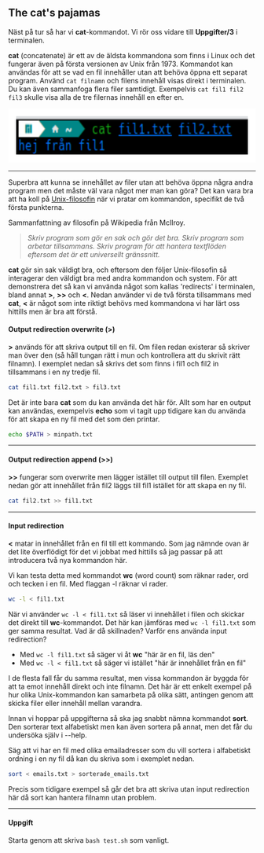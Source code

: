 ## The cat's pajamas

Näst på tur så har vi **cat**-kommandot. Vi rör oss vidare till **Uppgifter/3** i terminalen.

**cat** (concatenate) är ett av de äldsta kommandona som finns i Linux och det fungerar även på första versionen av Unix från 1973.
Kommandot kan användas för att se vad en fil innehåller utan att behöva öppna ett separat program. 
Använd `cat filnamn` och filens innehåll visas direkt i terminalen. Du kan även sammanfoga flera filer samtidigt. Exempelvis `cat fil1 fil2 fil3`
skulle visa alla de tre filernas innehåll en efter en.

![cat3files](static/cat_img_excalidraw.svg)

---

Superbra att kunna se innehållet av filer utan att behöva öppna några andra program men det måste väl vara något mer man kan göra? 
Det kan vara bra att ha koll på [Unix-filosofin](https://sv.wikipedia.org/wiki/Unix-filosofin) när vi pratar om kommandon, specifikt de två första punkterna.  

Sammanfattning av filosofin på Wikipedia från McIlroy.
> *Skriv program som gör en sak och gör det bra. Skriv program som arbetar tillsammans.
> Skriv program för att hantera textflöden eftersom det är ett universellt gränssnitt.*

**cat** gör sin sak väldigt bra, och eftersom den följer Unix-filosofin så interagerar den väldigt bra med andra kommandon och system.
För att demonstrera det så kan vi använda något som kallas 'redirects' i terminalen, bland annat **>**, **>>** och **<**. Nedan använder vi de två första tillsammans med **cat**, **<** är något som inte riktigt behövs med kommandona vi har lärt oss hittills men är bra att förstå.

#### Output redirection overwrite (>)

**>** används för att skriva output till en fil. Om filen redan existerar så skriver man över den (så håll tungan rätt i mun och kontrollera att du skrivit rätt filnamn). I exemplet nedan så skrivs det som finns i fil1 och fil2 in tillsammans i en ny tredje fil.

```bash
cat fil1.txt fil2.txt > fil3.txt
```

Det är inte bara **cat** som du kan använda det här för. Allt som har en output kan användas, exempelvis **echo** som vi tagit upp tidigare kan du använda för att skapa en ny fil med det som den printar.
```bash
echo $PATH > minpath.txt
```

---

#### Output redirection append (>>)

**>>** fungerar som overwrite men lägger istället till output till filen. Exemplet nedan gör att innehållet från fil2 läggs till fil1 istället för att skapa en ny fil.

```bash
cat fil2.txt >> fil1.txt
```

---

#### Input redirection

**<** matar in innehållet från en fil till ett kommando. Som jag nämnde ovan är det lite överflödigt för det vi jobbat med hittills så jag passar på att introducera två nya kommandon här.

Vi kan testa detta med kommandot **wc** (word count) som räknar rader, ord och tecken i en fil. Med flaggan -l räknar vi rader.
```bash
wc -l < fil1.txt
```
När vi använder `wc -l < fil1.txt` så läser vi innehållet i filen och skickar det direkt till **wc**-kommandot. Det här kan jämföras med `wc -l fil1.txt` som ger samma resultat.
Vad är då skillnaden? Varför ens använda input redirection?

- Med `wc -l fil1.txt` så säger vi åt **wc** "här är en fil, läs den"
- Med `wc -l < fil1.txt` så säger vi istället "här är innehållet från en fil"

I de flesta fall får du samma resultat, men vissa kommandon är byggda för att ta emot innehåll direkt och inte filnamn. Det här är ett enkelt exempel på hur olika Unix-kommandon kan samarbeta på olika sätt, antingen genom att skicka filer eller innehåll mellan varandra.

Innan vi hoppar på uppgifterna så ska jag snabbt nämna kommandot **sort**. Den sorterar text alfabetiskt men kan även sortera på annat, men det får du undersöka själv i --help.

Säg att vi har en fil med olika emailadresser som du vill sortera i alfabetiskt ordning i en ny fil då kan du skriva som i exemplet nedan.
```bash
sort < emails.txt > sorterade_emails.txt
```

Precis som tidigare exempel så går det bra att skriva utan input redirection här då sort kan hantera filnamn utan problem.

---

#### Uppgift
Starta genom att skriva `bash test.sh` som vanligt.

